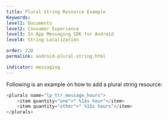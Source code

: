 ```yaml
---
title: Plural String Resource Example
Keywords:
level1: Documents
level2: Consumer Experience
level3: In-App Messaging SDK for Android
level4: String Localization

order: 220
permalink: android-plural-string.html

indicator: messaging
---
```


Following is an example on how to add a plural string resource:

```javascript
<plurals name="lp_ttr_message_hours">
	<item quantity="one">" %1$s hour"</item>
	<item quantity="other">" %1$s hours"</item>
</plurals>
```
